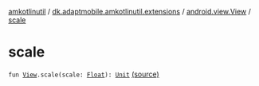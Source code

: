 [amkotlinutil](../../index.md) / [dk.adaptmobile.amkotlinutil.extensions](../index.md) / [android.view.View](index.md) / [scale](./scale.md)

# scale

`fun `[`View`](https://developer.android.com/reference/android/view/View.html)`.scale(scale: `[`Float`](https://kotlinlang.org/api/latest/jvm/stdlib/kotlin/-float/index.html)`): `[`Unit`](https://kotlinlang.org/api/latest/jvm/stdlib/kotlin/-unit/index.html) [(source)](https://github.com/adaptmobile-organization/amkotlinutil/tree/master/amkotlinutil/amkotlinutil/src/main/java/dk/adaptmobile/amkotlinutil/extensions/ViewExtensions.kt#L248)